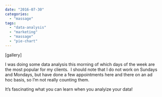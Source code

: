 ```yaml
---
date: "2016-07-30"
categories: 
  - "massage"
tags: 
  - "data-analysis"
  - "marketing"
  - "massage"
  - "pie-chart"
---
```


\[gallery\]

I was doing some data analysis this morning of which days of the week are the most popular for my clients.  I should note that I do not work on Sundays and Mondays, but have done a few appointments here and there on an ad hoc basis, so I’m not really counting them.   

It’s fascinating what you can learn when you analyize your data!

